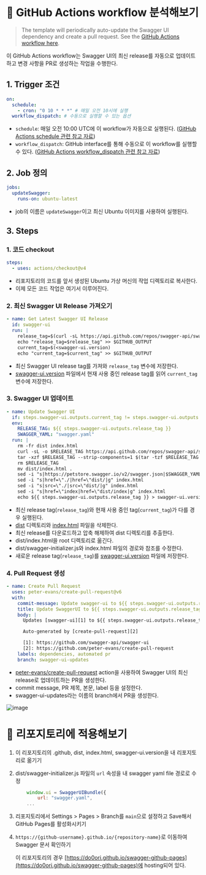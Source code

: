 # 🧐 GitHub Actions workflow 분석해보기

> The template will periodically auto-update the Swagger UI dependency and create a pull request. See the [GitHub Actions workflow here](https://github.com/peter-evans/swagger-github-pages/blob/master/.github/workflows/update-swagger.yml).

이 GitHub Actions workflow는 Swagger UI의 최신 release를 자동으로 업데이트하고 변경 사항을 PR로 생성하는 작업을 수행한다.

## 1. Trigger 조건

```yaml
on:
  schedule:
    - cron: "0 10 * * *" # 매일 오전 10시에 실행
  workflow_dispatch: # 수동으로 실행할 수 있는 옵션
```

- `schedule`: 매일 오전 10:00 UTC에 이 workflow가 자동으로 실행된다. ([GitHub Actions schedule 관련 참고 자료](https://docs.github.com/en/actions/using-workflows/events-that-trigger-workflows#schedule))
- `workflow_dispatch`: GitHub interface를 통해 수동으로 이 workflow를 실행할 수 있다. ([GitHub Actions workflow_dispatch 관련 참고 자료](https://docs.github.com/en/actions/using-workflows/events-that-trigger-workflows#workflow_dispatch))

## 2. Job 정의

```yaml
jobs:
  updateSwagger:
    runs-on: ubuntu-latest
```

- job의 이름은 `updateSwagger`이고 최신 Ubuntu 이미지를 사용하여 실행된다.

## 3. Steps

### 1. 코드 checkout

```yaml
steps:
  - uses: actions/checkout@v4
```

- 리포지토리의 코드를 앞서 생성된 Ubuntu 가상 머신의 작업 디렉토리로 복사한다.
- 이제 모든 코드 작업은 여기서 이루어진다.

### 2. 최신 Swagger UI Release 가져오기

```yaml
- name: Get Latest Swagger UI Release
  id: swagger-ui
  run: |
    release_tag=$(curl -sL https://api.github.com/repos/swagger-api/swagger-ui/releases/latest | jq -r ".tag_name")
    echo "release_tag=$release_tag" >> $GITHUB_OUTPUT
    current_tag=$(<swagger-ui.version)
    echo "current_tag=$current_tag" >> $GITHUB_OUTPUT
```

- 최신 Swagger UI release tag를 가져와 `release_tag` 변수에 저장한다.
- [swagger-ui.version](swagger-ui.version) 파일에서 현재 사용 중인 release tag를 읽어 `current_tag` 변수에 저장한다.

### 3. Swagger UI 업데이트

```yaml
- name: Update Swagger UI
  if: steps.swagger-ui.outputs.current_tag != steps.swagger-ui.outputs.release_tag
  env:
    RELEASE_TAG: ${{ steps.swagger-ui.outputs.release_tag }}
    SWAGGER_YAML: "swagger.yaml"
  run: |
    rm -fr dist index.html
    curl -sL -o $RELEASE_TAG https://api.github.com/repos/swagger-api/swagger-ui/tarball/$RELEASE_TAG
    tar -xzf $RELEASE_TAG --strip-components=1 $(tar -tzf $RELEASE_TAG | head -1 | cut -f1 -d"/")/dist
    rm $RELEASE_TAG
    mv dist/index.html .
    sed -i "s|https://petstore.swagger.io/v2/swagger.json|$SWAGGER_YAML|g" dist/swagger-initializer.js
    sed -i "s|href=\"./|href=\"dist/|g" index.html
    sed -i "s|src=\"./|src=\"dist/|g" index.html
    sed -i "s|href=\"index|href=\"dist/index|g" index.html
    echo ${{ steps.swagger-ui.outputs.release_tag }} > swagger-ui.version
```

- 최신 release tag(`release_tag`)와 현재 사용 중인 tag(`current_tag`)가 다를 경우 실행된다.
- [dist](dist) 디렉토리와 [index.html](index.html) 파일을 삭제한다.
- 최신 release를 다운로드하고 압축 해제하여 dist 디렉토리를 추출한다.
- dist/index.html을 root 디렉토리로 옮긴다.
- dist/swagger-initializer.js와 index.html 파일의 경로와 참조를 수정한다.
- 새로운 release tag(`release_tag`)를 [swagger-ui.version](swagger-ui.version) 파일에 저장한다.

### 4. Pull Request 생성

```yaml
- name: Create Pull Request
  uses: peter-evans/create-pull-request@v6
  with:
    commit-message: Update swagger-ui to ${{ steps.swagger-ui.outputs.release_tag }}
    title: Update SwaggerUI to ${{ steps.swagger-ui.outputs.release_tag }}
    body: |
      Updates [swagger-ui][1] to ${{ steps.swagger-ui.outputs.release_tag }}

      Auto-generated by [create-pull-request][2]

      [1]: https://github.com/swagger-api/swagger-ui
      [2]: https://github.com/peter-evans/create-pull-request
    labels: dependencies, automated pr
    branch: swagger-ui-updates
```

- [peter-evans/create-pull-request](https://github.com/peter-evans/create-pull-request) action을 사용하여 Swagger UI의 최신 release로 업데이트하는 PR을 생성한다.
- commit message, PR 제목, 본문, label 등을 설정한다.
- swagger-ui-updates라는 이름의 branch에서 PR을 생성한다.

![image](https://github.com/do0ori/swagger-github-pages/assets/71831926/b733f86c-f7bc-4e1e-aef8-40b9d5903992)

# 🚀 리포지토리에 적용해보기

1. 이 리포지토리의 .github, dist, index.html, swagger-ui.version을 내 리포지토리로 옮기기
2. dist/swagger-initializer.js 파일의 `url` 속성을 내 swagger yaml file 경로로 수정

   ```js
       window.ui = SwaggerUIBundle({
           url: "swagger.yaml",
       ...
   ```

3. 리포지토리에서 Settings > Pages > Branch를 `main`으로 설정하고 Save해서 GitHub Pages를 활성화시키기
4. `https://{github-username}.github.io/{repository-name}`로 이동하여 Swagger 문서 확인하기

   이 리포지토리의 경우 [https://do0ori.github.io/swagger-github-pages](https://do0ori.github.io/swagger-github-pages)에 hosting되어 있다.
